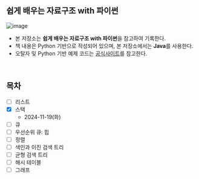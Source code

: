 ## 쉽게 배우는 자료구조 with 파이썬
![image](https://github.com/user-attachments/assets/cf066bb6-0d6a-49b5-80f0-217ad78a0be7)

- 본 저장소는 **쉽게 배우는 자료구조 with 파이썬**을 참고하여 기록한다.
- 책 내용은 Python 기반으로 작성되어 있으며, 본 저장소에서는 **Java**를 사용한다.
- 오탈자 및 Python 기반 예제 코드는 [공식사이트](https://www.hanbit.co.kr/store/books/look.php?p_code=B1962706778)를 참고한다.
<br/>

## 목차
- [ ] 리스트
- [x] 스택
  - 2024-11-19(화)
- [ ] 큐
- [ ] 우선순위 큐: 힙
- [ ] 정렬
- [ ] 색인과 이진 검색 트리
- [ ] 균형 검색 트리
- [ ] 해시 테이블
- [ ] 그래프
